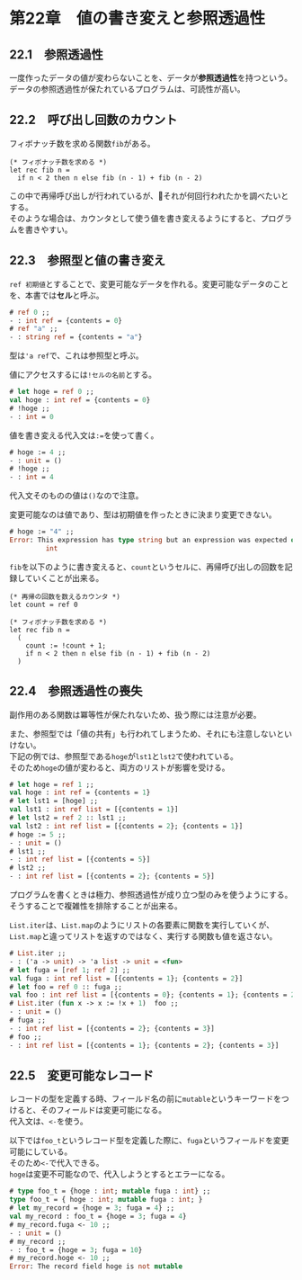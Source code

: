 # 第22章　値の書き変えと参照透過性

## 22.1　参照透過性

一度作ったデータの値が変わらないことを、データが**参照透過性**を持つという。  
データの参照透過性が保たれているプログラムは、可読性が高い。

## 22.2　呼び出し回数のカウント

フィボナッチ数を求める関数`fib`がある。

```
(* フィボナッチ数を求める *)
let rec fib n =
  if n < 2 then n else fib (n - 1) + fib (n - 2)
```

この中で再帰呼び出しが行われているが、それが何回行われたかを調べたいとする。  
そのような場合は、カウンタとして使う値を書き変えるようにすると、プログラムを書きやすい。

## 22.3　参照型と値の書き変え

`ref 初期値`とすることで、変更可能なデータを作れる。変更可能なデータのことを、本書では**セル**と呼ぶ。

```ocaml
# ref 0 ;;
- : int ref = {contents = 0}
# ref "a" ;;
- : string ref = {contents = "a"}
```

型は`'a ref`で、これは参照型と呼ぶ。

値にアクセスするには`!セルの名前`とする。

```ocaml
# let hoge = ref 0 ;;
val hoge : int ref = {contents = 0}
# !hoge ;;
- : int = 0
```

値を書き変える代入文は`:=`を使って書く。

```ocaml
# hoge := 4 ;;
- : unit = ()
# !hoge ;;
- : int = 4
```

代入文そのものの値は`()`なので注意。

変更可能なのは値であり、型は初期値を作ったときに決まり変更できない。

```ocaml
# hoge := "4" ;;
Error: This expression has type string but an expression was expected of type
         int
```

`fib`を以下のように書き変えると、`count`というセルに、再帰呼び出しの回数を記録していくことが出来る。

```
(* 再帰の回数を数えるカウンタ *)
let count = ref 0

(* フィボナッチ数を求める *)
let rec fib n =
  (
    count := !count + 1;
    if n < 2 then n else fib (n - 1) + fib (n - 2)
  )
```

## 22.4　参照透過性の喪失

副作用のある関数は冪等性が保たれないため、扱う際には注意が必要。

また、参照型では「値の共有」も行われてしまうため、それにも注意しないといけない。  
下記の例では、参照型である`hoge`が`lst1`と`lst2`で使われている。  
そのため`hoge`の値が変わると、両方のリストが影響を受ける。

```ocaml
# let hoge = ref 1 ;;
val hoge : int ref = {contents = 1}
# let lst1 = [hoge] ;;
val lst1 : int ref list = [{contents = 1}]
# let lst2 = ref 2 :: lst1 ;;
val lst2 : int ref list = [{contents = 2}; {contents = 1}]
# hoge := 5 ;;
- : unit = ()
# lst1 ;;
- : int ref list = [{contents = 5}]
# lst2 ;;
- : int ref list = [{contents = 2}; {contents = 5}]
```

プログラムを書くときは極力、参照透過性が成り立つ型のみを使うようにする。  
そうすることで複雑性を排除することが出来る。

`List.iter`は、`List.map`のようにリストの各要素に関数を実行していくが、`List.map`と違ってリストを返すのではなく、実行する関数も値を返さない。

```ocaml
# List.iter ;;
- : ('a -> unit) -> 'a list -> unit = <fun>
# let fuga = [ref 1; ref 2] ;;
val fuga : int ref list = [{contents = 1}; {contents = 2}]
# let foo = ref 0 :: fuga ;;
val foo : int ref list = [{contents = 0}; {contents = 1}; {contents = 2}]
# List.iter (fun x -> x := !x + 1)  foo ;;
- : unit = ()
# fuga ;;
- : int ref list = [{contents = 2}; {contents = 3}]
# foo ;;
- : int ref list = [{contents = 1}; {contents = 2}; {contents = 3}]
```

## 22.5　変更可能なレコード

レコードの型を定義する時、フィールド名の前に`mutable`というキーワードをつけると、そのフィールドは変更可能になる。  
代入文は、`<-`を使う。

以下では`foo_t`というレコード型を定義した際に、`fuga`というフィールドを変更可能にしている。  
そのため`<-`で代入できる。  
`hoge`は変更不可能なので、代入しようとするとエラーになる。

```ocaml
# type foo_t = {hoge : int; mutable fuga : int} ;;
type foo_t = { hoge : int; mutable fuga : int; }
# let my_record = {hoge = 3; fuga = 4} ;;
val my_record : foo_t = {hoge = 3; fuga = 4}
# my_record.fuga <- 10 ;;
- : unit = ()
# my_record ;;
- : foo_t = {hoge = 3; fuga = 10}
# my_record.hoge <- 10 ;;
Error: The record field hoge is not mutable
```
